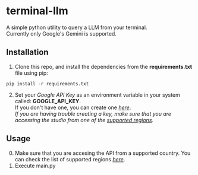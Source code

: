 # terminal-llm
A simple python utility to query a LLM from your terminal.  
Currently only Google's Gemini is supported.  
  
## Installation  
1. Clone this repo, and install the dependencies from the **requirements.txt** file using pip:
```
pip install -r requirements.txt
```
2. Set your *Google API Key* as an environment variable in your system called: **GOOGLE_API_KEY**.  
If you don't have one, you can create one [*here*](https://makersuite.google.com/app/apikey).  
*If you are having trouble creating a key, make sure that you are accessing the studio from one of the [supported regions](https://ai.google.dev/available_regions).*
## Usage  
0. Make sure that you are accesing the API from a supported country. You can check the list of supported regions [*here*](https://ai.google.dev/available_regions).
1. Execute main.py
  
